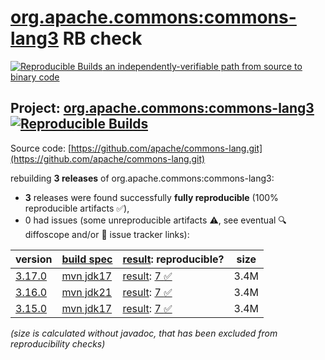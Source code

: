 [org.apache.commons:commons-lang3](https://central.sonatype.com/artifact/org.apache.commons/commons-lang3/versions) RB check
=======

[![Reproducible Builds](https://reproducible-builds.org/images/logos/rb.svg) an independently-verifiable path from source to binary code](https://reproducible-builds.org/)

## Project: [org.apache.commons:commons-lang3](https://central.sonatype.com/artifact/org.apache.commons/commons-lang3/versions) [![Reproducible Builds](https://img.shields.io/endpoint?url=https://raw.githubusercontent.com/jvm-repo-rebuild/reproducible-central/master/content/org/apache/commons/commons-lang3/badge.json)](https://github.com/jvm-repo-rebuild/reproducible-central/blob/master/content/org/apache/commons/commons-lang3/README.md)

Source code: [https://github.com/apache/commons-lang.git](https://github.com/apache/commons-lang.git)

rebuilding **3 releases** of org.apache.commons:commons-lang3:
- **3** releases were found successfully **fully reproducible** (100% reproducible artifacts :white_check_mark:),
- 0 had issues (some unreproducible artifacts :warning:, see eventual :mag: diffoscope and/or :memo: issue tracker links):

| version | [build spec](/BUILDSPEC.md) | [result](https://reproducible-builds.org/docs/jvm/): reproducible? | size |
| -- | --------- | ------ | -- |
| [3.17.0](https://central.sonatype.com/artifact/org.apache.commons/commons-lang3/3.17.0/pom) | [mvn jdk17](commons-lang3-3.17.0.buildspec) | [result](commons-lang3-3.17.0.buildinfo): [7 :white_check_mark: ](commons-lang3-3.17.0.buildcompare) | 3.4M |
| [3.16.0](https://central.sonatype.com/artifact/org.apache.commons/commons-lang3/3.16.0/pom) | [mvn jdk21](commons-lang3-3.16.0.buildspec) | [result](commons-lang3-3.16.0.buildinfo): [7 :white_check_mark: ](commons-lang3-3.16.0.buildcompare) | 3.4M |
| [3.15.0](https://central.sonatype.com/artifact/org.apache.commons/commons-lang3/3.15.0/pom) | [mvn jdk17](commons-lang3-3.15.0.buildspec) | [result](commons-lang3-3.15.0.buildinfo): [7 :white_check_mark: ](commons-lang3-3.15.0.buildcompare) | 3.4M |

<i>(size is calculated without javadoc, that has been excluded from reproducibility checks)</i>
